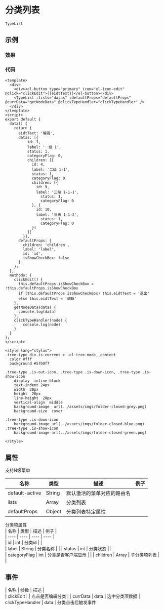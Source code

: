 # 分类列表    
`TypeList`  

## 示例  

### 效果

<Demo>
  <TypeListDemo />
</Demo>

### 代码  
```vue
<template>
  <div>
    <div><el-button type="primary" icon="el-icon-edit" @click="clickEdit">{{eidtText}}</el-button></div>
    <TypeList :lists="datas" :defaultProps="defaultProps" @currData="getNodeData" @clickTypeHandler="clickTypeHandler" />
  </div>
</template>
<script>
export default {
  data() {
    return {
      eidtText: '编辑',
      datas: [{
          id: 1,
          label: '一级 1',
          status: 1,
          categoryFlag: 0,
          children: [{
            id: 4,
            label: '二级 1-1',
          	status: 1,
          	categoryFlag: 0,
            children: [{
              id: 9,
              label: '三级 1-1-1',
          		status: 1,
          		categoryFlag: 0
            }, {
              id: 10,
              label: '三级 1-1-2',
          		status: 1,
          		categoryFlag: 0
            }]
          }]
        }],
      defaultProps: {
        children: 'children',
        label: 'label',
        id: 'id',
        isShowCheckBox: false
      }
    };
  },
  methods: {
    clickEdit() {
      this.defaultProps.isShowCheckBox = !this.defaultProps.isShowCheckBox
      if (this.defaultProps.isShowCheckBox) this.eidtText = '退出'
      else this.eidtText = '编辑'
    },
    getNodeData(data) {
      console.log(data)
    },
    clickTypeHandler(node) {
    	console.log(node)
    }
  }
};
</script>

<style lang="stylus">
.tree-type div.is-current > .el-tree-node__content
  color #fff
  background #57b0f7

.tree-type .is-out-icon, .tree-type .is-down-icon, .tree-type .is-show-icon
    display  inline-block
    text-indent 24px
    width  20px
    height  20px
    line-height  20px
    vertical-align  middle
    background-image  url(../assets/imgs/folder-closed-grey.png)
    background-size  cover

.tree-type .is-down-icon 
    background-image url(../assets/imgs/folder-closed-blue.png)
.tree-type .is-show-icon 
    background-image url(../assets/imgs/folder-closed-green.png)

</style>
```


## 属性  
支持N级菜单  

| 名称 | 类型 | 描述 | 例子 |  
| ---- | ---- | ---- | ---- |
| default-active | String | 默认激活的菜单对应的路由名 | |  
| lists | Array | 分类列表 | |
| defaultProps | Object | 分类列表特定属性 | |

分类项属性  
| 名称 | 类型 | 描述  | 例子 |  
| ---- | ---- | ---- | ---- |  
| id | int | 分类id | |  
| label | String | 分类名称 | | 
| status | int | 分类状态 | |  
| categoryFlag | int | 分类是否客户端显示 | |
| children | Array | 子分类项列表 | |

## 事件
| 名称 | 参数 | 描述 |  
| clickEdit | | 点击是否编辑分类 |
| currData | data | 选中分类项数据
| clickTypeHandler | data | 分类点击后触发事件


<Comment />